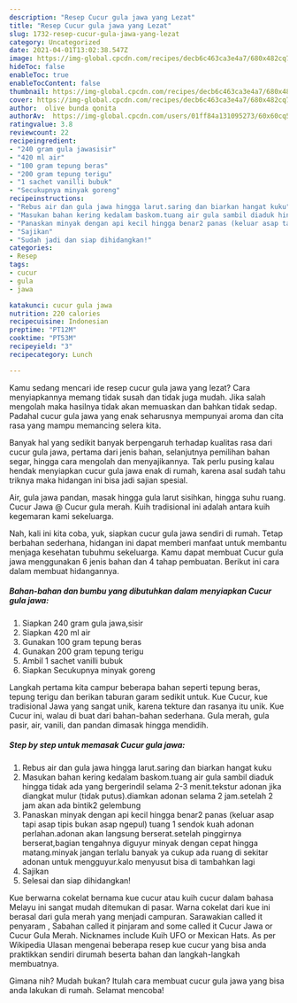 ```yaml
---
description: "Resep Cucur gula jawa yang Lezat"
title: "Resep Cucur gula jawa yang Lezat"
slug: 1732-resep-cucur-gula-jawa-yang-lezat
category: Uncategorized
date: 2021-04-01T13:02:38.547Z
image: https://img-global.cpcdn.com/recipes/decb6c463ca3e4a7/680x482cq70/cucur-gula-jawa-foto-resep-utama.jpg
hideToc: false
enableToc: true
enableTocContent: false
thumbnail: https://img-global.cpcdn.com/recipes/decb6c463ca3e4a7/680x482cq70/cucur-gula-jawa-foto-resep-utama.jpg
cover: https://img-global.cpcdn.com/recipes/decb6c463ca3e4a7/680x482cq70/cucur-gula-jawa-foto-resep-utama.jpg
author:  olive bunda qonita
authorAv:  https://img-global.cpcdn.com/users/01ff84a131095273/60x60cq50/avatar.jpg
ratingvalue: 3.8
reviewcount: 22
recipeingredient:
- "240 gram gula jawasisir"
- "420 ml air"
- "100 gram tepung beras"
- "200 gram tepung terigu"
- "1 sachet vanilli bubuk"
- "Secukupnya minyak goreng"
recipeinstructions:
- "Rebus air dan gula jawa hingga larut.saring dan biarkan hangat kuku"
- "Masukan bahan kering kedalam baskom.tuang air gula sambil diaduk hingga tidak ada yang bergerindil selama 2-3 menit.tekstur adonan jika diangkat mulur (tidak putus).diamkan adonan selama 2 jam.setelah 2 jam akan ada bintik2 gelembung"
- "Panaskan minyak dengan api kecil hingga benar2 panas (keluar asap tapi asap tipis bukan asap ngepul) tuang 1 sendok kuah adonan perlahan.adonan akan langsung berserat.setelah pinggirnya berserat,bagian tengahnya diguyur minyak dengan cepat hingga matang.minyak jangan terlalu banyak ya cukup ada ruang di sekitar adonan untuk mengguyur.kalo menyusut bisa di tambahkan lagi"
- "Sajikan"
- "Sudah jadi dan siap dihidangkan!"
categories:
- Resep
tags:
- cucur
- gula
- jawa

katakunci: cucur gula jawa 
nutrition: 220 calories
recipecuisine: Indonesian
preptime: "PT12M"
cooktime: "PT53M"
recipeyield: "3"
recipecategory: Lunch

---
```



Kamu sedang mencari ide resep cucur gula jawa yang lezat? Cara menyiapkannya memang tidak susah dan tidak juga mudah. Jika salah mengolah maka hasilnya tidak akan memuaskan dan bahkan tidak sedap. Padahal cucur gula jawa yang enak seharusnya mempunyai aroma dan cita rasa yang mampu memancing selera kita.


Banyak hal yang sedikit banyak berpengaruh terhadap kualitas rasa dari cucur gula jawa, pertama dari jenis bahan, selanjutnya pemilihan bahan segar, hingga cara mengolah dan menyajikannya. Tak perlu pusing kalau hendak menyiapkan cucur gula jawa enak di rumah, karena asal sudah tahu triknya maka hidangan ini bisa jadi sajian spesial.

Air, gula jawa pandan, masak hingga gula larut sisihkan, hingga suhu ruang. Cucur Jawa @ Cucur gula merah. Kuih tradisional ini adalah antara kuih kegemaran kami sekeluarga.


Nah, kali ini kita coba, yuk, siapkan cucur gula jawa sendiri di rumah. Tetap berbahan sederhana, hidangan ini dapat memberi manfaat untuk membantu menjaga kesehatan tubuhmu sekeluarga. Kamu dapat membuat Cucur gula jawa menggunakan 6 jenis bahan dan 4 tahap pembuatan. Berikut ini cara dalam membuat hidangannya.

<!--inarticleads1-->

##### Bahan-bahan dan bumbu yang dibutuhkan dalam menyiapkan Cucur gula jawa:

1. Siapkan 240 gram gula jawa,sisir
1. Siapkan 420 ml air
1. Gunakan 100 gram tepung beras
1. Gunakan 200 gram tepung terigu
1. Ambil 1 sachet vanilli bubuk
1. Siapkan Secukupnya minyak goreng


Langkah pertama kita campur beberapa bahan seperti tepung beras, tepung terigu dan berikan taburan garam sedikit untuk. Kue Cucur, kue tradisional Jawa yang sangat unik, karena tekture dan rasanya itu unik. Kue Cucur ini, walau di buat dari bahan-bahan sederhana. Gula merah, gula pasir, air, vanili, dan pandan dimasak hingga mendidih. 

<!--inarticleads2-->

##### Step by step untuk memasak Cucur gula jawa:

1. Rebus air dan gula jawa hingga larut.saring dan biarkan hangat kuku
1. Masukan bahan kering kedalam baskom.tuang air gula sambil diaduk hingga tidak ada yang bergerindil selama 2-3 menit.tekstur adonan jika diangkat mulur (tidak putus).diamkan adonan selama 2 jam.setelah 2 jam akan ada bintik2 gelembung
1. Panaskan minyak dengan api kecil hingga benar2 panas (keluar asap tapi asap tipis bukan asap ngepul) tuang 1 sendok kuah adonan perlahan.adonan akan langsung berserat.setelah pinggirnya berserat,bagian tengahnya diguyur minyak dengan cepat hingga matang.minyak jangan terlalu banyak ya cukup ada ruang di sekitar adonan untuk mengguyur.kalo menyusut bisa di tambahkan lagi
1. Sajikan
1. Selesai dan siap dihidangkan!

Kue berwarna cokelat bernama kue cucur atau kuih cucur dalam bahasa Melayu ini sangat mudah ditemukan di pasar. Warna cokelat dari kue ini berasal dari gula merah yang menjadi campuran. Sarawakian called it penyaram , Sabahan called it pinjaram and some called it Cucur Jawa or Cucur Gula Merah. Nicknames include Kuih UFO or Mexican Hats. As per Wikipedia Ulasan mengenai beberapa resep kue cucur yang bisa anda praktikkan sendiri dirumah beserta bahan dan langkah-langkah membuatnya. 

Gimana nih? Mudah bukan? Itulah cara membuat cucur gula jawa yang bisa anda lakukan di rumah. Selamat mencoba!
